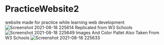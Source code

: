 # PracticeWebsite2
website made for practice while learning web development 
![Screenshot 2021-08-18 225614](https://user-images.githubusercontent.com/54882823/129944323-3790a32c-8ef6-4d93-b14d-b6d6b3fe26f5.png)
Replicated from W3 Schools 
![Screenshot 2021-08-18 225649](https://user-images.githubusercontent.com/54882823/129944341-9e5bac54-dc56-46f3-a8c5-faa1127c7279.png)
Images And Color Pallet  Also Taken From W3 Schools
![Screenshot 2021-08-18 225633](https://user-images.githubusercontent.com/54882823/129944351-90c6fbc3-5902-43f6-ace2-ebfee48647f1.png)

